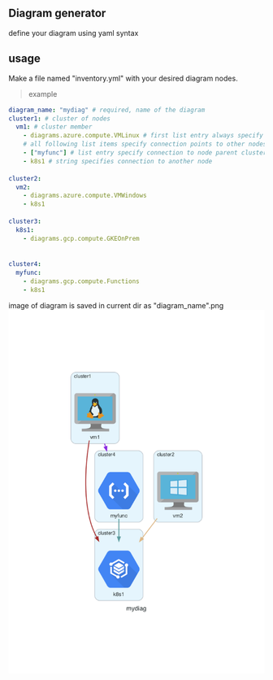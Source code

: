## Diagram generator
define your diagram using yaml syntax

## usage
Make a file named "inventory.yml" with your desired diagram nodes.

> example
```yaml
diagram_name: "mydiag" # required, name of the diagram
cluster1: # cluster of nodes
  vm1: # cluster member
    - diagrams.azure.compute.VMLinux # first list entry always specify node icon shape
    # all following list items specify connection points to other nodes/cluster
    - ["myfunc"] # list entry specify connection to node parent cluster
    - k8s1 # string specifies connection to another node

cluster2:
  vm2:
    - diagrams.azure.compute.VMWindows
    - k8s1

cluster3:
  k8s1:
    - diagrams.gcp.compute.GKEOnPrem


cluster4:
  myfunc:
    - diagrams.gcp.compute.Functions
    - k8s1

```
image of diagram is saved in current dir as "diagram_name".png
![result](./mydiag.png)